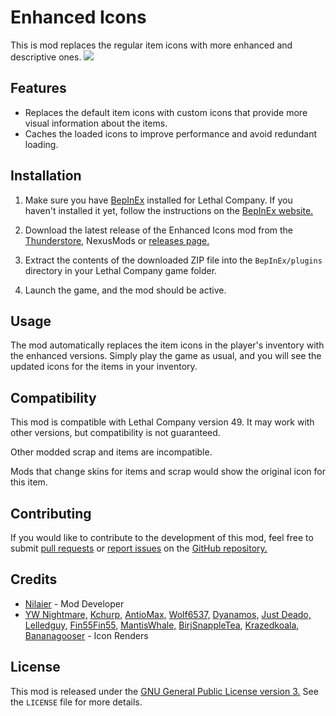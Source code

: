 # Enhanced Icons

This is mod replaces the regular item icons with more enhanced and descriptive ones.
![](https://i.imgur.com/Yy1Fc7M.png)
## Features

- Replaces the default item icons with custom icons that provide more visual information about the items.
- Caches the loaded icons to improve performance and avoid redundant loading.

## Installation

1. Make sure you have [BepInEx](https://thunderstore.io/c/lethal-company/p/BepInEx/BepInExPack/) installed for Lethal Company. If you haven't installed it yet, follow the instructions on the [BepInEx website.](https://docs.bepinex.dev/articles/user_guide/installation/index.html)

2. Download the latest release of the Enhanced Icons mod from the [Thunderstore,](https://thunderstore.io/c/lethal-company/p/Nilaier/EnhancedIcons) NexusMods or [releases page.](https://github.com/NilaierMusic/EnhancedIcons/releases)

3. Extract the contents of the downloaded ZIP file into the `BepInEx/plugins` directory in your Lethal Company game folder.

4. Launch the game, and the mod should be active.

## Usage

The mod automatically replaces the item icons in the player's inventory with the enhanced versions. Simply play the game as usual, and you will see the updated icons for the items in your inventory.

## Compatibility

This mod is compatible with Lethal Company version 49. It may work with other versions, but compatibility is not guaranteed.

Other modded scrap and items are incompatible.

Mods that change skins for items and scrap would show the original icon for this item.

## Contributing

If you would like to contribute to the development of this mod, feel free to submit [pull requests](https://github.com/NilaierMusic/EnhancedIcons/pulls) or [report issues](https://github.com/NilaierMusic/EnhancedIcons/issues) on the [GitHub repository.](https://github.com/NilaierMusic/EnhancedIcons)

## Credits

- [Nilaier](https://github.com/NilaierMusic) - Mod Developer
- [YW Nightmare,](https://lethal-company.fandom.com/wiki/User:YW_Nightmare) [Kchurp,](https://lethal-company.fandom.com/wiki/User:Kchurp) [AntioMax,](https://lethal-company.fandom.com/wiki/User:AntioMax) [Wolf6537,](https://lethal-company.fandom.com/wiki/User:Wolf6537) [Dyanamos,](https://lethal-company.fandom.com/wiki/User:Dyanamos) [Just Deado,](https://lethal-company.fandom.com/wiki/User:Just_Deado) [Lelledguy,](https://lethal-company.fandom.com/wiki/User:Lelledguy) [Fin55Fin55,](https://lethal-company.fandom.com/wiki/User:Fin55Fin55) [MantisWhale,](https://lethal-company.fandom.com/wiki/User:MantisWhale) [BirjSnappleTea](https://lethal-company.fandom.com/wiki/User:BirjSnappleTea), [Krazedkoala](https://lethal-company.fandom.com/wiki/User:Krazedkoala), [Bananagooser](https://lethal-company.fandom.com/wiki/User:Bananagooser) - Icon Renders

## License

This mod is released under the [GNU General Public License version 3.](https://opensource.org/license/gpl-3-0) See the `LICENSE` file for more details.

